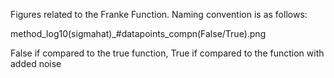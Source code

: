 Figures related to the Franke Function. Naming convention is as follows:

method_log10(sigmahat)_#datapoints_compn(False/True).png

False if compared to the true function, True if compared to the function with added noise
